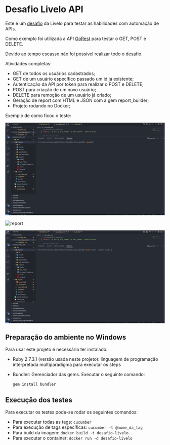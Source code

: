 # Desafio Livelo API

Este é um [desafio][desafio] da Livelo para testar as habilidades com automação de APIs.

Como exemplo foi utilizada a API [GoRest][1] para testar o GET, POST e DELETE.

Devido ao tempo escasso não foi possível realizar todo o desafio.

Atividades completas:

- GET de todos os usuários cadastrados;
- GET de um usuário específico passado um id já existente;
- Autenticação da API por token para realizar o POST e DELETE;
- POST para criação de um novo usuário;
- DELETE para remoção de um usuário já criado;
- Geração de report com HTML e JSON com a gem report_builder;
- Projeto rodando no Docker;

Exemplo de como ficou o teste:

![cucumber][cucumber]

![report][report]

![docker][docker]

## Preparação do ambiente no Windows

Para usar este projeto é necessário ter instalado:

- Ruby 2.7.3.1 (versão usada neste projeto): linguagem de programação interpretada multiparadigma para executar os steps
- Bundler: Gerenciador das gems. Executar o seguinte comando:

  ```
  gem install bundler
  ```

## Execução dos testes

Para executar os testes pode-se rodar os seguintes comandos:

- Para executar todas as tags: `cucumber`
- Para execução de tags específicas: `cucumber –t @nome_da_tag`
- Para build da imagem: `docker build -t desafio-livelo .`
- Para executar o container: `docker run -d desafio-livelo`

[docker]: docker.gif
[report]: report.gif
[cucumber]: cucumber.gif
[desafio]: desafio.pdf
[1]: https://gorest.co.in
